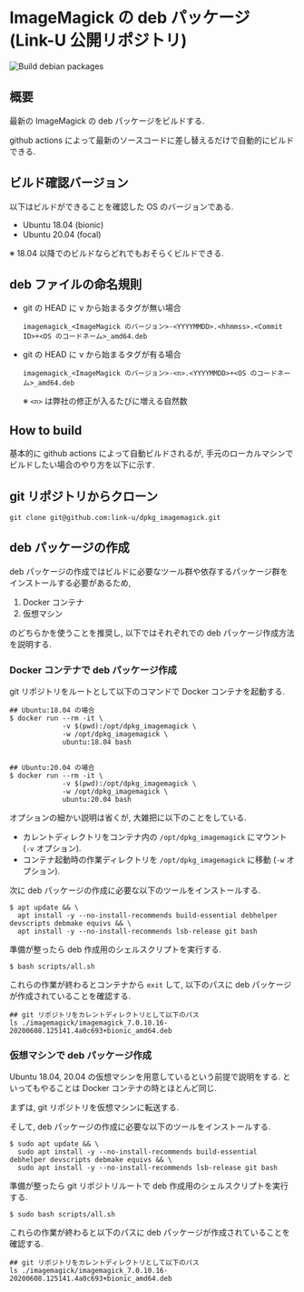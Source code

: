 # ImageMagick の deb パッケージ (Link-U 公開リポジトリ)

![Build debian packages](https://github.com/link-u/dpkg_imagemagick/workflows/Build%20debian%20packages/badge.svg)

## 概要

最新の ImageMagick の deb パッケージをビルドする.

github actions によって最新のソースコードに差し替えるだけで自動的にビルドできる.

## ビルド確認バージョン

以下はビルドができることを確認した OS のバージョンである.

* Ubuntu 18.04 (bionic)
* Ubuntu 20.04 (focal)

※ 18.04 以降でのビルドならどれでもおそらくビルドできる.

## deb ファイルの命名規則

* git の HEAD に v から始まるタグが無い場合
  ```
  imagemagick_<ImageMagick のバージョン>-<YYYYMMDD>.<hhmmss>.<Commit ID>+<OS のコードネーム>_amd64.deb
  ```

* git の HEAD に v から始まるタグが有る場合
  ```
  imagemagick_<ImageMagick のバージョン>-<n>.<YYYYMMDD>+<OS のコードネーム>_amd64.deb
  ```
  ※ `<n>` は弊社の修正が入るたびに増える自然数


## How to build

基本的に github actions によって自動ビルドされるが, 手元のローカルマシンでビルドしたい場合のやり方を以下に示す.

## git リポジトリからクローン

```
git clone git@github.com:link-u/dpkg_imagemagick.git
```

## deb パッケージの作成

deb パッケージの作成ではビルドに必要なツール群や依存するパッケージ群をインストールする必要があるため, 

1. Docker コンテナ
2. 仮想マシン

のどちらかを使うことを推奨し, 以下ではそれぞれでの deb パッケージ作成方法を説明する. 

### Docker コンテナで deb パッケージ作成

git リポジトリをルートとして以下のコマンドで Docker コンテナを起動する.

```
## Ubuntu:18.04 の場合 
$ docker run --rm -it \
             -v $(pwd):/opt/dpkg_imagemagick \
             -w /opt/dpkg_imagemagick \
             ubuntu:18.04 bash


## Ubuntu:20.04 の場合 
$ docker run --rm -it \
             -v $(pwd):/opt/dpkg_imagemagick \
             -w /opt/dpkg_imagemagick \
             ubuntu:20.04 bash
```

オプションの細かい説明は省くが, 大雑把に以下のことをしている.

* カレントディレクトリをコンテナ内の `/opt/dpkg_imagemagick` にマウント (`-v` オプション).
* コンテナ起動時の作業ディレクトリを `/opt/dpkg_imagemagick` に移動 (`-w` オプション).

次に deb パッケージの作成に必要な以下のツールをインストールする.

```
$ apt update && \
  apt install -y --no-install-recommends build-essential debhelper devscripts debmake equivs && \
  apt install -y --no-install-recommends lsb-release git bash
```

準備が整ったら deb 作成用のシェルスクリプトを実行する.

```
$ bash scripts/all.sh
```

これらの作業が終わるとコンテナから `exit` して, 以下のパスに deb パッケージが作成されていることを確認する.

```
## git リポジトリをカレントディレクトリとして以下のパス
ls ./imagemagick/imagemagick_7.0.10.16-20200608.125141.4a0c693+bionic_amd64.deb
```



### 仮想マシンで deb パッケージ作成

Ubuntu 18.04, 20.04 の仮想マシンを用意しているという前提で説明をする.
といってもやることは Docker コンテナの時とほとんど同じ.

まずは, git リポジトリを仮想マシンに転送する.

そして, deb パッケージの作成に必要な以下のツールをインストールする.

```
$ sudo apt update && \
  sudo apt install -y --no-install-recommends build-essential debhelper devscripts debmake equivs && \
  sudo apt install -y --no-install-recommends lsb-release git bash
```

準備が整ったら git リポジトリルートで deb 作成用のシェルスクリプトを実行する.

```
$ sudo bash scripts/all.sh
```

これらの作業が終わると以下のパスに deb パッケージが作成されていることを確認する.

```
## git リポジトリをカレントディレクトリとして以下のパス
ls ./imagemagick/imagemagick_7.0.10.16-20200608.125141.4a0c693+bionic_amd64.deb
```
